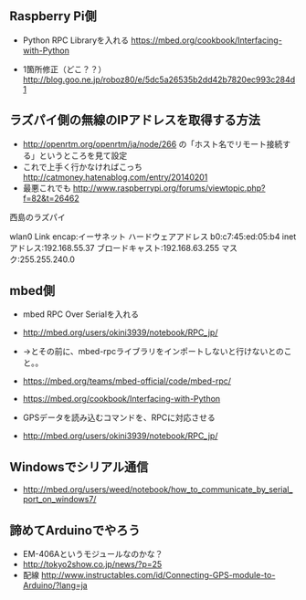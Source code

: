 ## Raspberry Pi側

* Python RPC Libraryを入れる https://mbed.org/cookbook/Interfacing-with-Python

* 1箇所修正（どこ？？） http://blog.goo.ne.jp/roboz80/e/5dc5a26535b2dd42b7820ec993c284d1


## ラズパイ側の無線のIPアドレスを取得する方法

* http://openrtm.org/openrtm/ja/node/266 の「ホスト名でリモート接続する」というところを見て設定
* これで上手く行かなければこっち http://catmoney.hatenablog.com/entry/20140201
* 最悪これでも http://www.raspberrypi.org/forums/viewtopic.php?f=82&t=26462

西島のラズパイ

wlan0     Link encap:イーサネット  ハードウェアアドレス b0:c7:45:ed:05:b4 
          inetアドレス:192.168.55.37 ブロードキャスト:192.168.63.255  マスク:255.255.240.0

## mbed側

* mbed RPC Over Serialを入れる
* http://mbed.org/users/okini3939/notebook/RPC_jp/
* →とその前に、mbed-rpcライブラリをインポートしないと行けないとのこと。。
* https://mbed.org/teams/mbed-official/code/mbed-rpc/

* https://mbed.org/cookbook/Interfacing-with-Python

* GPSデータを読み込むコマンドを、RPCに対応させる
* http://mbed.org/users/okini3939/notebook/RPC_jp/

## Windowsでシリアル通信

* http://mbed.org/users/weed/notebook/how_to_communicate_by_serial_port_on_windows7/


## 諦めてArduinoでやろう

* EM-406Aというモジュールなのかな？
* http://tokyo2show.co.jp/news/?p=25
* 配線 http://www.instructables.com/id/Connecting-GPS-module-to-Arduino/?lang=ja
